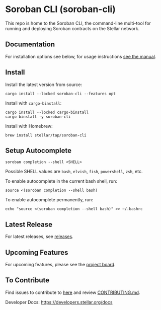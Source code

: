# Soroban CLI (soroban-cli)

This repo is home to the Soroban CLI, the command-line multi-tool for running and deploying Soroban contracts on the Stellar network.

## Documentation

For installation options see below, for usage instructions [see the manual](/docs/soroban-cli-full-docs.md).

## Install
Install the latest version from source:
```
cargo install --locked soroban-cli --features opt
```

Install with `cargo-binstall`:
```
cargo install --locked cargo-binstall
cargo binstall -y soroban-cli
```

Install with Homebrew:

```
brew install stellar/tap/soroban-cli
```

## Setup Autocomplete
```
soroban completion --shell <SHELL>
```
Possible SHELL values are `bash`, `elvish`, `fish`, `powershell`, `zsh`, etc.

To enable autocomplete in the current bash shell, run:
```
source <(soroban completion --shell bash)
```

To enable autocomplete permanently, run:
```
echo "source <(soroban completion --shell bash)" >> ~/.bashrc
```

## Latest Release
For latest releases, see [releases](https://github.com/stellar/soroban-cli/releases).

## Upcoming Features
For upcoming features, please see the [project board](https://github.com/orgs/stellar/projects/50).

## To Contribute
Find issues to contribute to [here](https://github.com/stellar/soroban-cli/contribute) and review [CONTRIBUTING.md](/CONTRIBUTING.md).

Developer Docs: https://developers.stellar.org/docs



